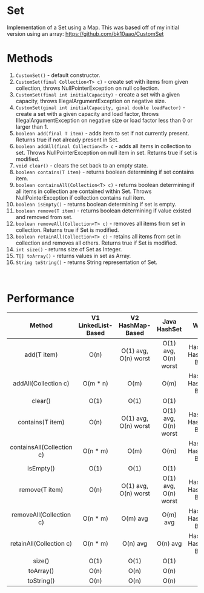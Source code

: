 # Set
Implementation of a Set using a Map. This was based off of my initial version using an array: https://github.com/bk10aao/CustomSet

# Methods
1. `CustomSet()` - default constructor.
2. `CustomSet(final Collection<T> c)` - create set with items from given collection, throws NullPointerException on null collection.
3. `CustomSet(final int initialCapacity)` - create a set with a given capacity, throws IllegalArgumentException on negative size.
4. `CustomSet(ginal int initialCapacity, ginal double loadFactor)` - create a set with a given capacity and load factor, throws IllegalArgumentException on negative size or load factor less than 0 or larger than 1.
5. `boolean add(final T item)` - adds item to set if not currently present. Returns true if not already present in Set. 
6. `boolean addAll(final Collection<T> c` - adds all items in collection to set. Throws NullPointerException on null item in set. Returns true if set is modified. 
7. `void clear()` - clears the set back to an empty state.
8. `boolean contains(T item)` - returns boolean determining if set contains item. 
9. `boolean containsAll(Collection<T> c)` - returns boolean determining if all items in collection are contained within Set. Throws NullPointerException if collection contains null item.
10. `boolean isEmpty()` - returns boolean determining if set is empty. 
11. `boolean remove(T item)` - returns boolean determining if value existed and removed from set.
12. `boolean removeAll(Collection<T> c)` - removes all items from set in collection. Returns true if Set is modified.
13. `boolean retainAll(Collection<T> c)` - retains all items from set in collection and removes all others. Returns true if Set is modified.
14. `int size()` - returns size of Set as Integer.
15. `T[] toArray()` - returns values in set as Array.
16. `String toString()` - returns String representation of Set.

<br/>

# Performance

|            Method            |        V1 LinkedList-Based       |          V2 HashMap-Based          |            Java HashSet           |          Winner         |
|:----------------------------:|:--------------------------------:|:----------------------------------:|:---------------------------------:|:-----------------------:|
| add(T item)                  | O(n)     | O(1) avg, O(n) worst | O(1) avg, O(n) worst | HashSet & HashMap-Based |
| addAll(Collection<T> c)      | O(m * n)  | O(m)         | O(m)        | HashSet & HashMap-Based |
| clear()                      | O(1)                             | O(1)               | O(1)            | Tie                     |
| contains(T item)             | O(n)            | O(1) avg, O(n) worst               | O(1) avg, O(n) worst              | HashSet & HashMap-Based |
| containsAll(Collection<T> c) | O(n * m)          | O(m)       | O(m)     | HashSet & HashMap-Based |
| isEmpty()                    | O(1)                             | O(1)                               | O(1)                              | Tie                     |
| remove(T item)               | O(n)  | O(1) avg, O(n) worst               | O(1) avg, O(n) worst              | HashSet & HashMap-Based |
| removeAll(Collection<T> c)   | O(n * m)   | O(m) avg                           | O(m) avg                          | HashSet & HashMap-Based |
| retainAll(Collection<T> c)   | O(n * m)     | O(n) avg | O(n) avg                          | HashSet & HashMap-Based |
| size()                       | O(1)                             | O(1)                               | O(1)                              | Tie                     |
| toArray()                    | O(n)                             | O(n)                               | O(n)                              | Tie                     |
| toString()                   | O(n)                             | O(n)                               | O(n)                              | Tie                     |
